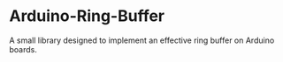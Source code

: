# Arduino-Ring-Buffer
A small library designed to implement an effective ring buffer on Arduino boards. 
